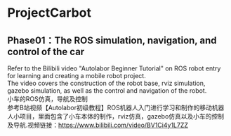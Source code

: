 # ProjectCarbot
## Phase01：The ROS simulation, navigation, and control of the car  
Refer to the Bilibili video "Autolabor Beginner Tutorial" on ROS robot entry for learning and creating a mobile robot project.   
The video covers the construction of the robot base, rviz simulation, gazebo simulation, as well as the control and navigation of the robot.   
小车的ROS仿真，导航及控制  
参考B站视频【Autolabor初级教程】ROS机器人入门进行学习和制作的移动机器人小项目，里面包含了小车本体的制作，rviz仿真，gazebo仿真以及小车的控制及导航.视频链接：https://www.bilibili.com/video/BV1Ci4y1L7ZZ
